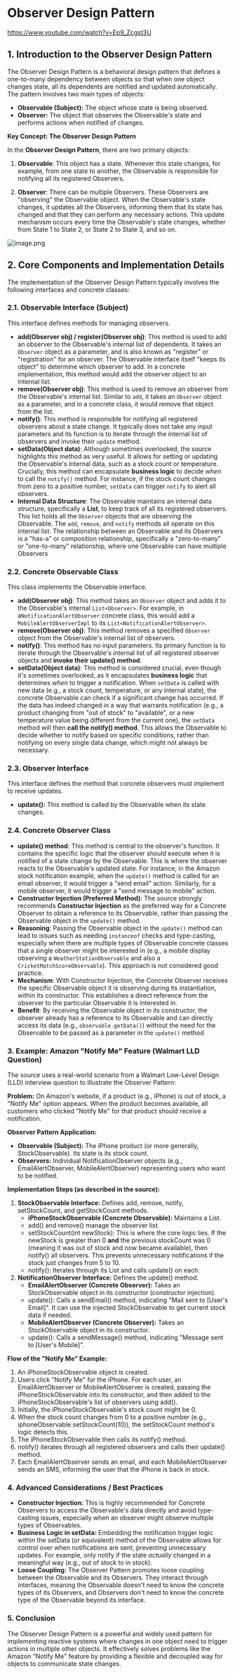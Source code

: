 # Observer Design Pattern

https://www.youtube.com/watch?v=Ep9_Zcgst3U

## **1. Introduction to the Observer Design Pattern**

The Observer Design Pattern is a behavioral design pattern that defines a one-to-many dependency between objects so that when one object changes state, all its dependents are notified and updated automatically. The pattern involves two main types of objects:

- **Observable (Subject):** The object whose state is being observed.
- **Observer:** The object that observes the Observable's state and performs actions when notified of changes.

**Key Concept: The Observer Design Pattern**

In the **Observer Design Pattern**, there are two primary objects:

1. **Observable**: This object has a state. Whenever this state changes, for example, from one state to another, the Observable is responsible for notifying all its registered Observers.

2. **Observer**: There can be multiple Observers. These Observers are "observing" the Observable object. When the Observable's state changes, it updates all the Observers, informing them that its state has changed and that they can perform any necessary actions. This update mechanism occurs every time the Observable's state changes, whether from State 1 to State 2, or State 2 to State 3, and so on.

![image.png](Observer%20Design%20Pattern/image.png)

## **2. Core Components and Implementation Details**

The implementation of the Observer Design Pattern typically involves the following interfaces and concrete classes:

### 2.1. Observable Interface (Subject)

This interface defines methods for managing observers.

- **add(Observer obj) / register(Observer obj)**: This method is used to add an observer to the Observable's internal list of dependents. It takes an `Observer` object as a parameter, and is also known as "register" or "registration" for an observer. The Observable interface itself "keeps its object" to determine which observer to add. In a concrete implementation, this method would add the observer object to an internal list.
- **remove(Observer obj)**: This method is used to remove an observer from the Observable's internal list. Similar to `add`, it takes an `Observer` object as a parameter, and in a concrete class, it would remove that object from the list.
- **notify()**: This method is responsible for notifying all registered observers about a state change. It typically does not take any input parameters and its function is to iterate through the internal list of observers and invoke their `update` method.
- **setData(Object data)**: Although sometimes overlooked, the source highlights this method as very useful. It allows for setting or updating the Observable's internal data, such as a stock count or temperature. Crucially, this method can encapsulate **business logic** to decide *when* to call the `notify()` method. For instance, if the stock count changes from zero to a positive number, `setData` can trigger `notify` to alert all observers.
- **Internal Data Structure**: The Observable maintains an internal data structure, specifically a **List<Observer Interface>**, to keep track of all its registered observers. This list holds all the `Observer` objects that are observing the Observable. The `add`, `remove`, and `notify` methods all operate on this internal list. The relationship between an Observable and its Observers is a "has-a" or composition relationship, specifically a "zero-to-many" or "one-to-many" relationship, where one Observable can have multiple Observers

### **2.2. Concrete Observable Class**

This class implements the Observable interface.

- **add(Observer obj)**: This method takes an `Observer` object and adds it to the Observable's internal `List<Observer>`. For example, in a`NotificationAlertObserver` concrete class, this would add a `MobileAlertObserverImpl` to its `List<NotificationAlertObserver>`.
- **remove(Observer obj)**: This method removes a specified `Observer` object from the Observable's internal list of observers.
- **notify()**: This method has no input parameters. Its primary function is to iterate through the Observable's internal list of all registered observer objects and **invoke their update() method**.
- **setData(Object data)**: This method is considered crucial, even though it's sometimes overlooked, as it encapsulates **business logic** that determines *when* to trigger a notification. When `setData` is called with new data (e.g., a stock count, temperature, or any internal state), the concrete Observable can check if a significant change has occurred. If the data has indeed changed in a way that warrants notification (e.g., a product changing from "out of stock" to "available", or a new temperature value being different from the current one), the `setData` method will then **call the notify() method**. This allows the Observable to decide whether to notify based on specific conditions, rather than notifying on every single data change, which might not always be necessary.

### **2.3. Observer Interface**

This interface defines the method that concrete observers must implement to receive updates.

- **update():** This method is called by the Observable when its state changes.

### **2.4. Concrete Observer Class**

- **update() method**: This method is central to the observer's function. It contains the specific logic that the observer should execute when it is notified of a state change by the Observable. This is where the observer reacts to the Observable's updated state. For instance, in the Amazon stock notification example, when the `update()` method is called for an email observer, it would trigger a "send email" action. Similarly, for a mobile observer, it would trigger a "send message to mobile" action.
- **Constructor Injection (Preferred Method)**: The source strongly recommends **Constructor Injection** as the preferred way for a Concrete Observer to obtain a reference to its Observable, rather than passing the Observable object in the `update()` method.
- **Reasoning**: Passing the Observable object in the `update()` method can lead to issues such as needing `instanceof` checks and type-casting, especially when there are multiple types of Observable concrete classes that a single observer might be interested in (e.g., a mobile display observing a `WeatherStationObservable` and also a `CricketMatchScoreObservable`). This approach is not considered good practice.
- **Mechanism**: With Constructor Injection, the Concrete Observer receives the specific Observable object it is observing during its instantiation, within its constructor. This establishes a direct reference from the observer to the particular Observable it is interested in.
- **Benefit**: By receiving the Observable object in its constructor, the observer already has a reference to its Observable and can directly access its data (e.g., `observable.getData()`) without the need for the Observable to be passed as a parameter in the `update()` method

### 3. Example: Amazon "Notify Me" Feature (Walmart LLD Question)

The source uses a real-world scenario from a Walmart Low-Level Design (LLD) interview question to illustrate the Observer Pattern:

**Problem:** On Amazon's website, if a product (e.g., iPhone) is out of stock, a "Notify Me" option appears. When the product becomes available, all customers who clicked "Notify Me" for that product should receive a notification.

**Observer Pattern Application:**

- **Observable (Subject):** The iPhone product (or more generally, StockObservable). Its state is its stock count.
- **Observers:** Individual NotificationObserver objects (e.g., EmailAlertObserver, MobileAlertObserver) representing users who want to be notified.

**Implementation Steps (as described in the source):**

1. **StockObservable Interface:** Defines add, remove, notify, setStockCount, and getStockCount methods.
    - **iPhoneStockObservable (Concrete Observable):** Maintains a List<NotificationObserver>.
    - add() and remove() manage the observer list.
    - setStockCount(int newStock): This is where the core logic lies. If the newStock is greater than 0 **and** the previous stockCount was 0 (meaning it was out of stock and now became available), then notify() all observers. This prevents unnecessary notifications if the stock just changes from 5 to 10.
    - notify(): Iterates through its List<NotificationObserver> and calls update() on each.
2. **NotificationObserver Interface:** Defines the update() method.
    - **EmailAlertObserver (Concrete Observer):** Takes an StockObservable object in its constructor (constructor injection).
    - update(): Calls a sendEmail() method, indicating "Mail sent to [User's Email]". It can use the injected StockObservable to get current stock data if needed.
    - **MobileAlertObserver (Concrete Observer):** Takes an StockObservable object in its constructor.
    - update(): Calls a sendMessage() method, indicating "Message sent to [User's Mobile]".

**Flow of the "Notify Me" Example:**

1. An iPhoneStockObservable object is created.
2. Users click "Notify Me" for the iPhone. For each user, an EmailAlertObserver or MobileAlertObserver is created, passing the iPhoneStockObservable into its constructor, and then added to the iPhoneStockObservable's list of observers using add().
3. Initially, the iPhoneStockObservable's stock count might be 0.
4. When the stock count changes from 0 to a positive number (e.g., iphoneObservable.setStockCount(10)), the setStockCount method's logic detects this.
5. The iPhoneStockObservable then calls its notify() method.
6. notify() iterates through all registered observers and calls their update() method.
7. Each EmailAlertObserver sends an email, and each MobileAlertObserver sends an SMS, informing the user that the iPhone is back in stock.

### 4. Advanced Considerations / Best Practices

- **Constructor Injection:** This is highly recommended for Concrete Observers to access the Observable's data directly and avoid type-casting issues, especially when an observer might observe multiple types of Observables.
- **Business Logic in setData:** Embedding the notification trigger logic within the setData (or equivalent) method of the Observable allows for control over when notifications are sent, preventing unnecessary updates. For example, only notify if the state *actually* changed in a meaningful way (e.g., out of stock to in stock).
- **Loose Coupling:** The Observer Pattern promotes loose coupling between the Observable and its Observers. They interact through interfaces, meaning the Observable doesn't need to know the concrete types of its Observers, and Observers don't need to know the concrete type of the Observable beyond its interface.

### **5. Conclusion**

The Observer Design Pattern is a powerful and widely used pattern for implementing reactive systems where changes in one object need to trigger actions in multiple other objects. It effectively solves problems like the Amazon "Notify Me" feature by providing a flexible and decoupled way for objects to communicate state changes.